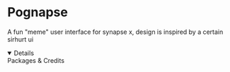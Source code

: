 # Pognapse
 A fun "meme" user interface for synapse x, design is inspired by a certain sirhurt ui

<details open>
 <Information>
  Packages & Credits
 </Information>
</details>

